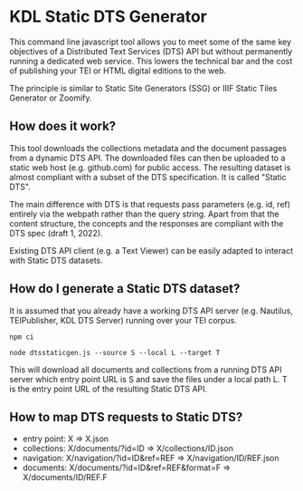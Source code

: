 # KDL Static DTS Generator

This command line javascript tool allows you to meet some of the same key objectives of a Distributed Text Services (DTS) API but without permanently running a dedicated web service. This lowers the technical bar and the cost of publishing your TEI or HTML digital editions to the web.

The principle is similar to Static Site Generators (SSG) or IIIF Static Tiles Generator or Zoomify.

## How does it work?

This tool downloads the collections metadata and the document passages from a dynamic DTS API. The downloaded files can then be uploaded to a static web host (e.g. github.com) for public access. The resulting dataset is almost compliant with a subset of the DTS specification. It is called "Static DTS".

The main difference with DTS is that requests pass parameters (e.g. id, ref) entirely via the webpath rather than the query string. Apart from that the content structure, the concepts and the responses are compliant with the DTS spec (draft 1, 2022).

Existing DTS API client (e.g. a Text Viewer) can be easily adapted to interact with Static DTS datasets.

## How do I generate a Static DTS dataset?

It is assumed that you already have a working DTS API server (e.g. Nautilus, TEIPublisher, KDL DTS Server) running over your TEI corpus.

`npm ci`

`node dtsstaticgen.js --source S --local L --target T`

This will download all documents and collections from a running DTS API server which entry point URL is S and save the files under a local path L. T is the entry point URL of the resulting Static DTS API.

## How to map DTS requests to Static DTS?

- entry point: X => X.json
- collections: X/documents/?id=ID => X/collections/ID.json
- navigation: X/navigation/?id=ID&ref=REF => X/navigation/ID/REF.json
- documents: X/documents/?id=ID&ref=REF&format=F => X/documents/ID/REF.F
